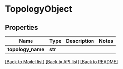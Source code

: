 # TopologyObject

## Properties
Name | Type | Description | Notes
------------ | ------------- | ------------- | -------------
**topology_name** | **str** |  | 

[[Back to Model list]](../README.md#documentation-for-models) [[Back to API list]](../README.md#documentation-for-api-endpoints) [[Back to README]](../README.md)

